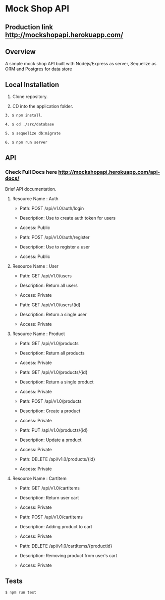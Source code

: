 # Mock Shop API

## Production link <http://mockshopapi.herokuapp.com/> </h2>

## Overview

A simple mock shop API built with Nodejs/Express as server, Sequelize as ORM and Postgres for data store

## Local Installation

1. Clone repository.

2. CD into the application folder.

```bash
3. $ npm install.
```

```bash
4. $ cd ./src/database
```

```bash
5. $ sequelize db:migrate
```

```bash
6. $ npm run server
```

## API

### Check Full Docs here <http://mockshopapi.herokuapp.com/api-docs/>

Brief API documentation.  

1. Resource Name : Auth
   - Path: POST /api/v1.0/auth/login
   - Description: Use to create auth token for users
   - Access: Public

   - Path: POST /api/v1.0/auth/register
   - Description: Use to register a user
   - Access: Public

2. Resource Name : User
   - Path: GET /api/v1.0/users
   - Description: Return all users
   - Access: Private

   - Path: GET /api/v1.0/users/{id}
   - Description: Return a single user
   - Access: Private

3. Resource Name : Product
   - Path: GET /api/v1.0/products
   - Description: Return all products
   - Access: Private

   - Path: GET /api/v1.0/products/{id}
   - Description: Return a single product
   - Access: Private

   - Path: POST /api/v1.0/products
   - Description: Create a product
   - Access: Private

   - Path: PUT /api/v1.0/products/{id}
   - Description: Update a product
   - Access: Private

   - Path: DELETE /api/v1.0/products/{id}
   - Access: Private

4. Resource Name : CartItem
   - Path: GET /api/v1.0/cartItems
   - Description: Return user cart
   - Access: Private

   - Path: POST /api/v1.0/cartItems
   - Description: Adding product to cart
   - Access: Private

   - Path: DELETE /api/v1.0/cartItems/{productId}
   - Description: Removing product from user's cart
   - Access: Private

## Tests

```bash
$ npm run test
```
